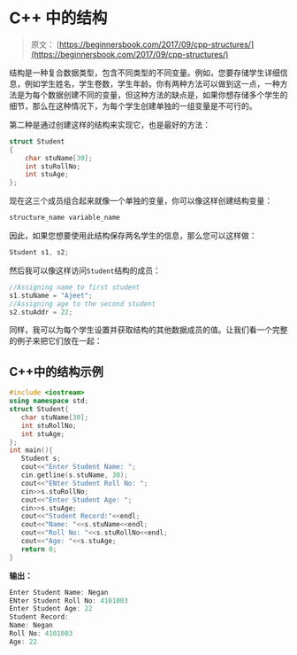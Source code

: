 # C++ 中的结构

> 原文： [https://beginnersbook.com/2017/09/cpp-structures/](https://beginnersbook.com/2017/09/cpp-structures/)

结构是一种复合数据类型，包含不同类型的不同变量。例如，您要存储学生详细信息，例如学生姓名，学生卷数，学生年龄。你有两种方法可以做到这一点，一种方法是为每个数据创建不同的变量，但这种方法的缺点是，如果你想存储多个学生的细节，那么在这种情况下，为每个学生创建单独的一组变量是不可行的。

第二种是通过创建这样的结构来实现它，也是最好的方法：

```cpp
struct Student
{
    char stuName[30];
    int stuRollNo;
    int stuAge;
};
```

现在这三个成员组合起来就像一个单独的变量，你可以像这样创建结构变量：

```cpp
structure_name variable_name
```

因此，如果您想要使用此结构保存两名学生的信息，那么您可以这样做：

```cpp
Student s1, s2;
```

然后我可以像这样访问`Student`结构的成员：

```cpp
//Assigning name to first student
s1.stuName = "Ajeet";
//Assigning age to the second student
s2.stuAddr = 22;
```

同样，我可以为每个学生设置并获取结构的其他数据成员的值。让我们看一个完整的例子来把它们放在一起：

## C++中的结构示例

```cpp
#include <iostream>
using namespace std;
struct Student{
   char stuName[30];
   int stuRollNo;
   int stuAge;
};
int main(){
   Student s;
   cout<<"Enter Student Name: ";
   cin.getline(s.stuName, 30);
   cout<<"ENter Student Roll No: ";
   cin>>s.stuRollNo;
   cout<<"Enter Student Age: ";
   cin>>s.stuAge;
   cout<<"Student Record:"<<endl;
   cout<<"Name: "<<s.stuName<<endl;
   cout<<"Roll No: "<<s.stuRollNo<<endl;
   cout<<"Age: "<<s.stuAge;
   return 0;
}
```

**输出：**

```cpp
Enter Student Name: Negan
ENter Student Roll No: 4101003
Enter Student Age: 22
Student Record:
Name: Negan
Roll No: 4101003
Age: 22
```